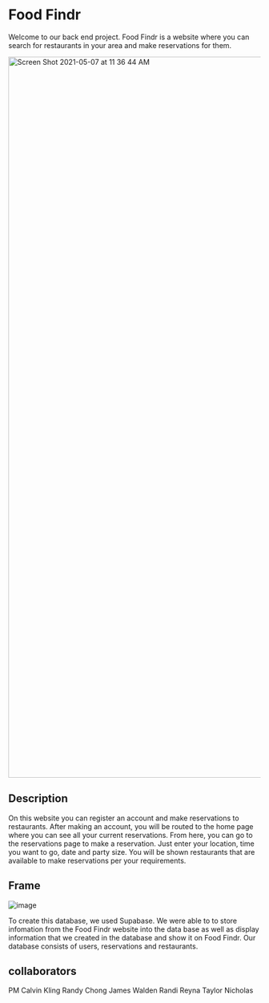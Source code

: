 # Food Findr

Welcome to our back end project. Food Findr is a website where you can search for restaurants in your area and make reservations for them.

<img width="1440" alt="Screen Shot 2021-05-07 at 11 36 44 AM" src="https://user-images.githubusercontent.com/71455657/117475545-2b027280-af2a-11eb-9717-0721f7c9ea58.png">


## Description

On this website you can register an account and make reservations to restaurants. After making an account, you will be routed to the home page where you can see all your current reservations. From here, you can go to the reservations page to make a reservation. Just enter your location, time you want to go, date and party size. You will be shown restaurants that are available to make reservations per your requirements. 

## Frame

![image](https://user-images.githubusercontent.com/71455657/117480117-2c826980-af2f-11eb-8bfb-e8e0d4b81588.png)


To create this database, we used Supabase. We were able to to store infomation from the Food Findr website into the data base as well as display information that we created in the database and show it on Food Findr. Our database consists of users, reservations and restaurants. 

## collaborators

PM Calvin Kling
Randy Chong
James Walden
Randi Reyna
Taylor Nicholas

